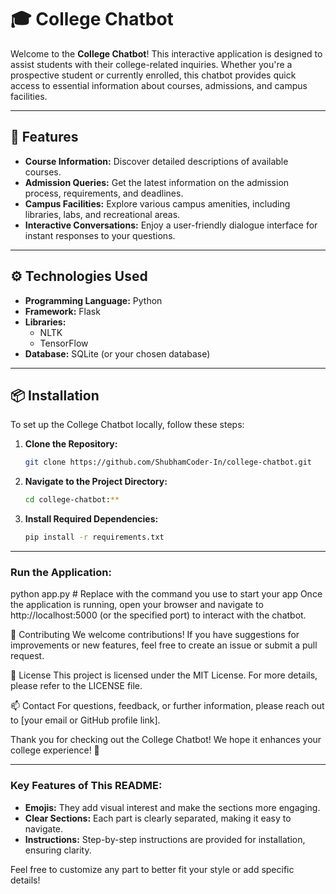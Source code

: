 # 🎓 College Chatbot

Welcome to the **College Chatbot**! This interactive application is designed to assist students with their college-related inquiries. Whether you're a prospective student or currently enrolled, this chatbot provides quick access to essential information about courses, admissions, and campus facilities.

---

## 🌟 Features

- **Course Information:** Discover detailed descriptions of available courses.
- **Admission Queries:** Get the latest information on the admission process, requirements, and deadlines.
- **Campus Facilities:** Explore various campus amenities, including libraries, labs, and recreational areas.
- **Interactive Conversations:** Enjoy a user-friendly dialogue interface for instant responses to your questions.

---

## ⚙️ Technologies Used

- **Programming Language:** Python
- **Framework:** Flask
- **Libraries:** 
  - NLTK
  - TensorFlow
- **Database:** SQLite (or your chosen database)

---

## 📦 Installation

To set up the College Chatbot locally, follow these steps:

1. **Clone the Repository:**
   ```bash
   git clone https://github.com/ShubhamCoder-In/college-chatbot.git
   ```
2. **Navigate to the Project Directory:**

   ```bash
   cd college-chatbot:**
   ```
 3. **Install Required Dependencies:**
     ```bash
     pip install -r requirements.txt
     ```
---
### Run the Application:
  python app.py  # Replace with the command you use to start your app
  Once the application is running, open your browser and navigate to http://localhost:5000 (or the specified port) to interact with the chatbot.
  
  🤝 Contributing
  We welcome contributions! If you have suggestions for improvements or new features, feel free to create an issue or submit a pull request.
  
  📝 License
  This project is licensed under the MIT License. For more details, please refer to the LICENSE file.
  
  📫 Contact
  For questions, feedback, or further information, please reach out to [your email or GitHub profile link].
  
  Thank you for checking out the College Chatbot! We hope it enhances your college experience! 🎉

---
### Key Features of This README:
- **Emojis:** They add visual interest and make the sections more engaging.
- **Clear Sections:** Each part is clearly separated, making it easy to navigate.
- **Instructions:** Step-by-step instructions are provided for installation, ensuring clarity.

Feel free to customize any part to better fit your style or add specific details!
